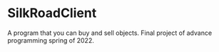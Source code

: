 # SilkRoadClient
A program that you can buy and sell objects. Final project of advance programming spring of 2022.
